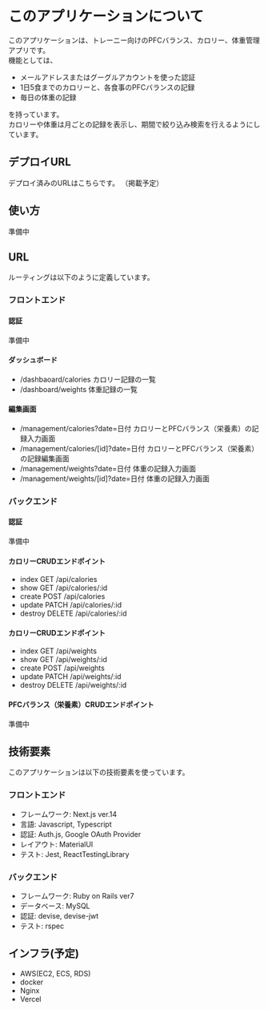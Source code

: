 # このアプリケーションについて
このアプリケーションは、トレーニー向けのPFCバランス、カロリー、体重管理アプリです。<br>
機能としては、
- メールアドレスまたはグーグルアカウントを使った認証
- 1日5食までのカロリーと、各食事のPFCバランスの記録
- 毎日の体重の記録

を持っています。<br>
カロリーや体重は月ごとの記録を表示し、期間で絞り込み検索を行えるようにしています。

## デプロイURL
デプロイ済みのURLはこちらです。
（掲載予定）

## 使い方
準備中

## URL
ルーティングは以下のように定義しています。
### フロントエンド
#### 認証
準備中

#### ダッシュボード
- /dashbaoard/calories カロリー記録の一覧
- /dashboard/weights 体重記録の一覧

#### 編集画面
- /management/calories?date=日付 カロリーとPFCバランス（栄養素）の記録入力画面
- /management/calories/[id]?date=日付 カロリーとPFCバランス（栄養素）の記録編集画面
- /management/weights?date=日付 体重の記録入力画面
- /management/weights/[id]?date=日付 体重の記録入力画面

### バックエンド
#### 認証
準備中

#### カロリーCRUDエンドポイント
- index GET /api/calories
- show GET /api/calories/:id
- create POST /api/calories
- update PATCH /api/calories/:id
- destroy DELETE /api/calories/:id

#### カロリーCRUDエンドポイント
- index GET /api/weights
- show GET /api/weights/:id
- create POST /api/weights
- update PATCH /api/weights/:id
- destroy DELETE /api/weights/:id

#### PFCバランス（栄養素）CRUDエンドポイント
準備中

## 技術要素
このアプリケーションは以下の技術要素を使っています。
### フロントエンド
- フレームワーク: Next.js ver.14
- 言語: Javascript, Typescript
- 認証: Auth.js, Google OAuth Provider
- レイアウト: MaterialUI
- テスト: Jest, ReactTestingLibrary

### バックエンド
- フレームワーク: Ruby on Rails ver7
- データベース: MySQL
- 認証: devise, devise-jwt
- テスト: rspec

## インフラ(予定)
- AWS(EC2, ECS, RDS)
- docker
- Nginx
- Vercel

